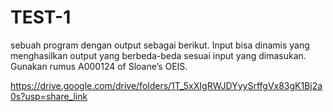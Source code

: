 # TEST-1
sebuah program dengan output sebagai berikut. Input bisa dinamis yang menghasilkan output yang berbeda-beda sesuai input yang dimasukan. Gunakan rumus A000124 of Sloane’s OEIS.

https://drive.google.com/drive/folders/1T_5xXIgRWJDYyySrffgVx83gK1Bj2a0s?usp=share_link
